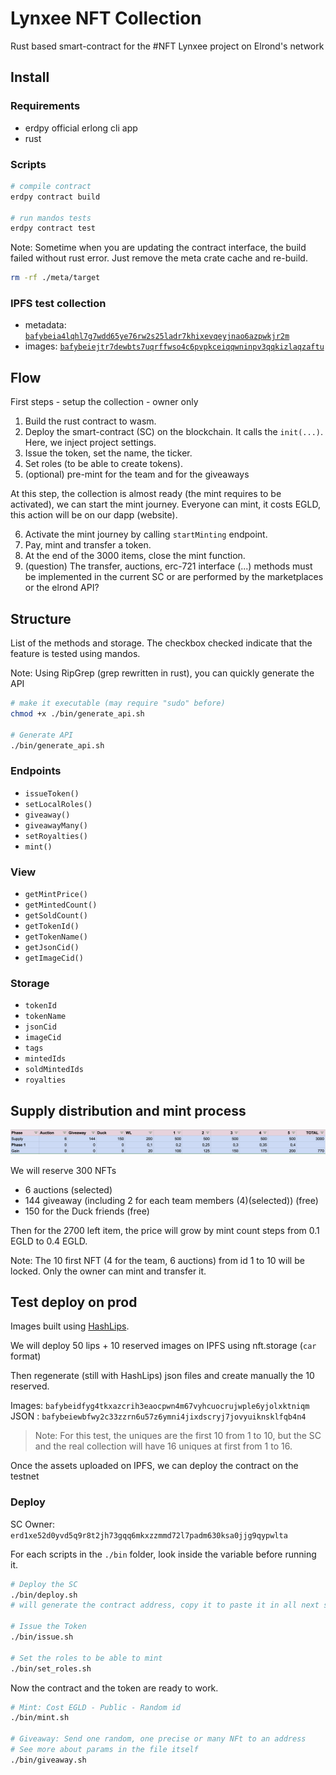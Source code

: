 # Lynxee NFT Collection

Rust based smart-contract for the #NFT Lynxee project on Elrond's network

## Install

### Requirements

- erdpy official erlong cli app
- rust

### Scripts

```bash
# compile contract
erdpy contract build

# run mandos tests
erdpy contract test
```

Note: Sometime when you are updating the contract interface, the build failed without rust error. Just remove the meta crate cache and re-build.

```sh
rm -rf ./meta/target
```

### IPFS test collection

- metadata: [`bafybeia4lqhl7g7wdd65ye76rw2s25ladr7khixevqeyjnao6azpwkjr2m`](https://bafybeia4lqhl7g7wdd65ye76rw2s25ladr7khixevqeyjnao6azpwkjr2m.ipfs.dweb.link/)
- images: [`bafybeiejtr7dewbts7uqrffwso4c6pvpkceiqqwninpv3qqkizlaqzaftu`](https://bafybeiejtr7dewbts7uqrffwso4c6pvpkceiqqwninpv3qqkizlaqzaftu.ipfs.dweb.link/)

## Flow

First steps - setup the collection - owner only

1. Build the rust contract to wasm.
2. Deploy the smart-contract (SC) on the blockchain. It calls the `init(...)`. Here, we inject project settings.
3. Issue the token, set the name, the ticker.
4. Set roles (to be able to create tokens).
5. (optional) pre-mint for the team and for the giveaways

At this step, the collection is almost ready (the mint requires to be activated), we can start the mint journey.
Everyone can mint, it costs EGLD, this action will be on our dapp (website).

6. Activate the mint journey by calling `startMinting` endpoint.
7. Pay, mint and transfer a token.
8. At the end of the 3000 items, close the mint function.
9. (question) The transfer, auctions, erc-721 interface (...) methods must be implemented in the current SC or are performed by the marketplaces or the elrond API?

## Structure

List of the methods and storage. The checkbox checked indicate that the feature is tested using mandos.

Note: Using RipGrep (grep rewritten in rust), you can quickly generate the API

```sh
# make it executable (may require "sudo" before)
chmod +x ./bin/generate_api.sh

# Generate API
./bin/generate_api.sh
```

### Endpoints

- `issueToken()`
- `setLocalRoles()`
- `giveaway()`
- `giveawayMany()`
- `setRoyalties()`
- `mint()`

### View

- `getMintPrice()`
- `getMintedCount()`
- `getSoldCount()`
- `getTokenId()`
- `getTokenName()`
- `getJsonCid()`
- `getImageCid()`

### Storage

- `tokenId`
- `tokenName`
- `jsonCid`
- `imageCid`
- `tags`
- `mintedIds`
- `soldMintedIds`
- `royalties`

## Supply distribution and mint process

![repartition](./supply-repartition.png)

We will reserve 300 NFTs

- 6 auctions (selected)
- 144 giveaway (including 2 for each team members (4)(selected)) (free)
- 150 for the Duck friends (free)

Then for the 2700 left item, the price will grow by mint count steps from 0.1 EGLD to 0.4 EGLD.

Note: The 10 first NFT (4 for the team, 6 auctions)  from id 1 to 10 will be locked. Only the owner can mint and transfer it.

## Test deploy on prod

Images built using [HashLips](https://github.com/HashLips/hashlips_art_engine).

We will deploy 50 lips + 10 reserved images on IPFS using nft.storage (`car` format)

Then regenerate (still with HashLips) json files and create manually the 10 reserved.

Images: `bafybeidfyg4tkxazcrih3eaocpwn4m67vyhcuocrujwple6yjolxktniqm`
JSON  : `bafybeiewbfwy2c33zzrn6u57z6ymni4jixdscryj7jovyuiknsklfqb4n4`

> Note: For this test, the uniques are the first 10 from 1 to 10, but the SC and the real collection will have 16 uniques at first from 1 to 16.

Once the assets uploaded on IPFS, we can deploy the contract on the testnet

### Deploy

SC Owner: `erd1xe52d0yvd5q9r8t2jh73gqq6mkxzzmmd72l7padm630ksa0jjg9qypwlta`

For each scripts in the `./bin` folder, look inside the variable before running it.

```sh
# Deploy the SC
./bin/deploy.sh
# will generate the contract address, copy it to paste it in all next steps

# Issue the Token
./bin/issue.sh

# Set the roles to be able to mint
./bin/set_roles.sh
```

Now the contract and the token are ready to work.

```sh
# Mint: Cost EGLD - Public - Random id
./bin/mint.sh

# Giveaway: Send one random, one precise or many NFt to an address
# See more about params in the file itself
./bin/giveaway.sh
```
